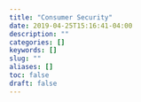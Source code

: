 ```yaml
---
title: "Consumer Security"
date: 2019-04-25T15:16:41-04:00
description: ""
categories: []
keywords: []
slug: ""
aliases: []
toc: false
draft: false
---
```



